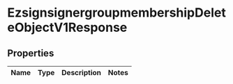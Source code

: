 
# EzsignsignergroupmembershipDeleteObjectV1Response

## Properties
| Name | Type | Description | Notes |
| ------------ | ------------- | ------------- | ------------- |



